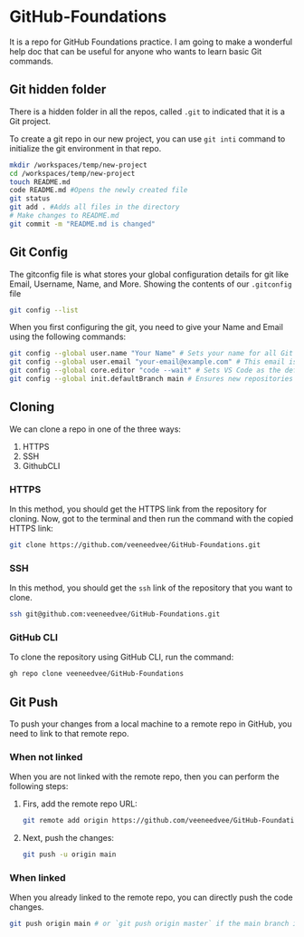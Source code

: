# GitHub-Foundations
It is a repo for GitHub Foundations practice. I am going to make a wonderful help doc that can be useful for anyone who wants to learn basic Git commands.

## Git hidden folder
There is a hidden folder in all the repos, called `.git` to indicated that it is a Git project.

To create a git repo in our new project, you can use `git inti` command to initialize the git environment in that repo.

```sh
mkdir /workspaces/temp/new-project
cd /workspaces/temp/new-project
touch README.md
code README.md #Opens the newly created file
git status
git add . #Adds all files in the directory
# Make changes to README.md
git commit -m "README.md is changed"
```

## Git Config
The gitconfig file is what stores your global configuration details for git like Email, Username, Name, and More.
Showing the contents of our `.gitconfig` file 
```sh
git config --list
``` 

When you first configuring the git, you need to give your Name and Email using the following commands:
```sh
git config --global user.name "Your Name" # Sets your name for all Git repositories.
git config --global user.email "your-email@example.com" # This email is used for commits and must match your GitHub/GitLab email for proper attribution.
git config --global core.editor "code --wait" # Sets VS Code as the default Git editor. (For Vim, use "vim" instead of "code --wait".)
git config --global init.defaultBranch main # Ensures new repositories use main instead of master.
```


## Cloning
We can clone a repo in one of the three ways:
1. HTTPS
2. SSH
3. GithubCLI

### HTTPS

In this method, you should get the HTTPS link from the repository for cloning.
Now, got to the terminal and then run the command with the copied HTTPS link:
```sh
git clone https://github.com/veeneedvee/GitHub-Foundations.git
```

### SSH
In this method, you should get the `ssh` link of the repository that you want to clone.
```sh
ssh git@github.com:veeneedvee/GitHub-Foundations.git
```

### GitHub CLI
To clone the repository using GitHub CLI, run the command:
```sh
gh repo clone veeneedvee/GitHub-Foundations
```

## Git Push
To push your changes from a local machine to a remote repo in GitHub, you need to link to that remote repo.

### When not linked
When you are not linked with the remote repo, then you can perform the following steps:

1. Firs, add the remote repo URL:
   
   ```sh
   git remote add origin https://github.com/veeneedvee/GitHub-Foundations.git
   ```

2. Next, push the changes:
   
   ```sh
   git push -u origin main
   ```

### When linked
When you already linked to the remote repo, you can directly push the code changes.

```sh
git push origin main # or `git push origin master` if the main branch is named master
```




